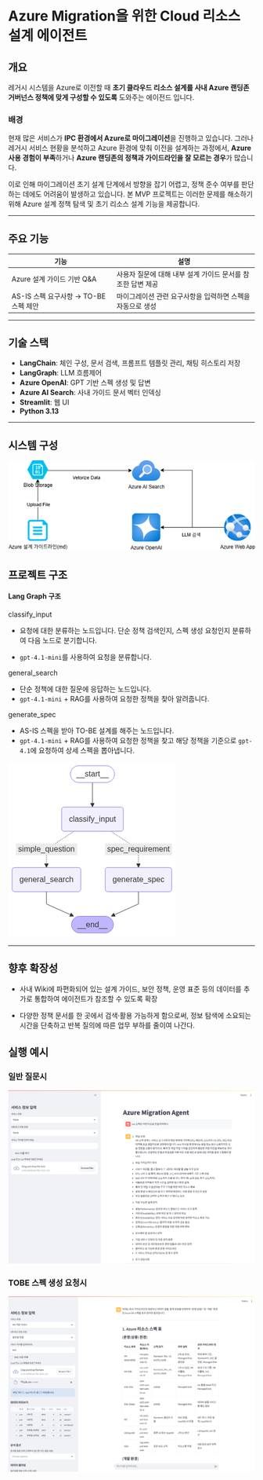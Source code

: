 # Azure Migration을 위한 Cloud 리소스 설계 에이전트

## 개요

레거시 시스템을 Azure로 이전할 때 **초기 클라우드 리소스 설계를 사내 Azure 랜딩존 거버넌스 정책에 맞게 구성할 수 있도록** 도와주는 에이전드 입니다.

### 배경

현재 많은 서비스가 **IPC 환경에서 Azure로 마이그레이션**을 진행하고 있습니다.
 그러나 레거시 서비스 현황을 분석하고 Azure 환경에 맞춰 이전을 설계하는 과정에서,
 **Azure 사용 경험이 부족**하거나 **Azure 랜딩존의 정책과 가이드라인을 잘 모르는 경우**가 많습니다.

이로 인해 마이그레이션 초기 설계 단계에서 방향을 잡기 어렵고, 정책 준수 여부를 판단하는 데에도 어려움이 발생하고 있습니다.
 본 MVP 프로젝트는 이러한 문제를 해소하기 위해 Azure 설계 정책 탐색 및 초기 리소스 설계 기능을 제공합니다.

------

## 주요 기능

| 기능                                  | 설명                                                        |
| ------------------------------------- | ----------------------------------------------------------- |
| Azure 설계 가이드 기반 Q&A            | 사용자 질문에 대해 내부 설계 가이드 문서를 참조한 답변 제공 |
| AS-IS 스펙 요구사항 → TO-BE 스펙 제안 | 마이그레이션 관련 요구사항을 입력하면 스펙을 자동으로 생성  |

------

## 기술 스택

- **LangChain**: 체인 구성, 문서 검색, 프롬프트 템플릿 관리, 채팅 히스토리 저장
- **LangGraph**: LLM 흐름제어
- **Azure OpenAI**: GPT 기반 스펙 생성 및 답변
- **Azure AI Search**: 사내 가이드 문서 벡터 인덱싱
- **Streamlit**: 웹 UI
- **Python 3.13**

------

## 시스템 구성

![mvp.drawio](./asset/mvp.drawio.png)





## 프로젝트 구조

#### Lang Graph 구조

classify_input

* 요청에 대한 분류하는 노드입니다. 단순 정책 검색인지, 스펙 생성 요청인지 분류하여 다음 노드로 분기합니다.

* `gpt-4.1-mini`를 사용하여 요청을 분류합니다.


general_search

* 단순 정책에 대한 질문에 응답하는 노드입니다.
* `gpt-4.1-mini` + RAG를 사용하여 요청한 정책을 찾아 알려줍니다.

generate_spec

* AS-IS 스펙을 받아 TO-BE 설계를 해주는 노드입니다. 
* `gpt-4.1-mini` + RAG를 사용하여 요청한 정책을 찾고 해당 정책을 기준으로 `gpt-4.1`에 요청하여 상세 스펙을 뽑아냅니다.

![output](./asset/output.png)

---

## 향후 확장성

* 사내 Wiki에 파편화되어 있는 설계 가이드, 보안 정책, 운영 표준 등의 데이터를 추가로 통합하여 에이전트가 참조할 수 있도록 확장

* 다양한 정책 문서를 한 곳에서 검색·활용 가능하게 함으로써, 정보 탐색에 소요되는 시간을 단축하고 반복 질의에 따른 업무 부하를 줄이여 나간다.

## 실행 예시

### 일반 질문시

![qa](./asset/qa.png)



### TOBE 스펙 생성 요청시

![spec](./asset/spec.png)